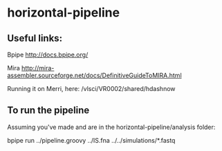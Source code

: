 # horizontal-pipeline

## Useful links:

Bpipe http://docs.bpipe.org/

Mira http://mira-assembler.sourceforge.net/docs/DefinitiveGuideToMIRA.html


Running it on Merri, here: /vlsci/VR0002/shared/hdashnow

## To run the pipeline

Assuming you've made and are in the horizontal-pipeline/analysis folder:

bpipe run ../pipeline.groovy ../IS.fna ../../simulations/*.fastq

